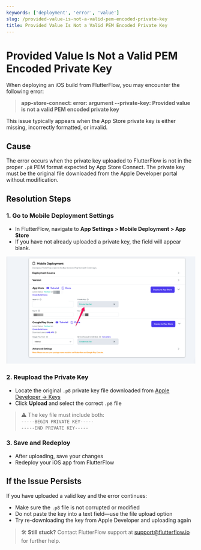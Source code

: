 ```yaml
---
keywords: ['deployment', 'error', 'value']
slug: /provided-value-is-not-a-valid-pem-encoded-private-key
title: Provided Value Is Not a Valid PEM Encoded Private Key
---
```


# Provided Value Is Not a Valid PEM Encoded Private Key

When deploying an iOS build from FlutterFlow, you may encounter the following error:

> **app-store-connect: error: argument --private-key: Provided value is not a valid PEM encoded private key**

This issue typically appears when the App Store private key is either missing, incorrectly formatted, or invalid.

## Cause

The error occurs when the private key uploaded to FlutterFlow is not in the proper `.p8` PEM format expected by App Store Connect. The private key must be the original file downloaded from the Apple Developer portal without modification.

## Resolution Steps

### 1. Go to Mobile Deployment Settings

- In FlutterFlow, navigate to **App Settings > Mobile Deployment > App Store**  
- If you have not already uploaded a private key, the field will appear blank.

![Private Key Upload](../assets/20250430121327171389.png)

### 2. Reupload the Private Key

- Locate the original `.p8` private key file downloaded from [Apple Developer → Keys](https://developer.apple.com/account/resources/authkeys/list)
- Click **Upload** and select the correct `.p8` file

> ⚠️ The key file must include both:  
> `-----BEGIN PRIVATE KEY-----`  
> `-----END PRIVATE KEY-----`

### 3. Save and Redeploy

- After uploading, save your changes
- Redeploy your iOS app from FlutterFlow

## If the Issue Persists

If you have uploaded a valid key and the error continues:

- Make sure the `.p8` file is not corrupted or modified
- Do not paste the key into a text field—use the file upload option
- Try re-downloading the key from Apple Developer and uploading again

> 🛠️ **Still stuck?** Contact FlutterFlow support at [support@flutterflow.io](mailto:support@flutterflow.io) for further help.
